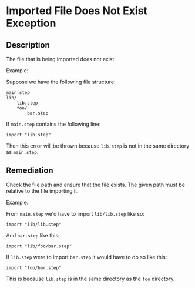 # Imported File Does Not Exist Exception

## Description

The file that is being imported does not exist.

Example:

Suppose we have the following file structure:

```
main.step
lib/
	lib.step
	foo/
		bar.step
```

If `main.step` contains the following line:

```step
import "lib.step"
```

Then this error will be thrown because `lib.step` is not in the same directory as `main.step`.

## Remediation

Check the file path and ensure that the file exists.
The given path must be relative to the file importing it.

Example:

From `main.step` we'd have to import `lib/lib.step` like so:

```step
import "lib/lib.step"
```

And `bar.step` like this:

```step
import "lib/foo/bar.step"
```

If `lib.step` were to import `bar.step` it would have to do so like this:

```step
import "foo/bar.step"
```

This is because `lib.step` is in the same directory as the `foo` directory.